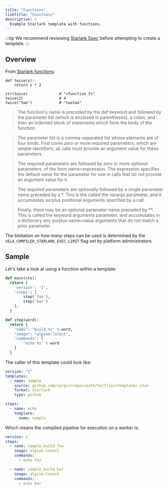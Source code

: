 ```yaml
---
title: "Functions"
linkTitle: "Functions"
description: >
  Example Starlark template with functions.
---
```


:::tip
We recommend reviewing [Starlark Spec](https://github.com/bazelbuild/starlark/blob/master/spec.md) before attempting to create a template.
:::

## Overview

From [Starlark functions](https://github.com/bazelbuild/starlark/blob/master/spec.md#function-definitions):

```star
def twice(x):
    return x * 2

str(twice)              # "<function f>"
twice(2)                # 4
twice("two")            # "twotwo"
```

> The function's name is preceded by the def keyword and followed by the parameter list (which is enclosed in parentheses), a colon, and then an indented block of statements which form the body of the function.

> The parameter list is a comma-separated list whose elements are of four kinds. First come zero or more required parameters, which are simple identifiers; all calls must provide an argument value for these parameters.

> The required parameters are followed by zero or more optional parameters, of the form name=expression. The expression specifies the default value for the parameter for use in calls that do not provide an argument value for it.

> The required parameters are optionally followed by a single parameter name preceded by a *. This is the called the varargs parameter, and it accumulates surplus positional arguments specified by a call.

> Finally, there may be an optional parameter name preceded by **. This is called the keyword arguments parameter, and accumulates in a dictionary any surplus name=value arguments that do not match a prior parameter.

The limitation on _how many_ steps can be used is determined by the `VELA_COMPILER_STARLARK_EXEC_LIMIT` flag set by platform administrators.

## Sample

Let's take a look at using a function within a template:

```python
def main(ctx):
  return {
    'version': '1',
    'steps': [
        step('foo'),
        step('bar')
    ],
  }

def step(word):
  return {
    "name": "build_%s" % word,
    "image": "alpine:latest",
    'commands': [
        "echo %s" % word
    ]
  }
```

The caller of this template could look like:

```yaml
version: "1"
templates:
  - name: sample
    source: github.com/<org>/<repo>/path/to/file/<template>.star
    format: starlark
    type: github

steps:
  - name: echo
    template:
      name: sample
```

Which means the compiled pipeline for execution on a worker is:

```yaml
version: 1
steps:
  - name: sample_build_foo
    image: alpine:latest
    commands:
      - echo foo

  - name: sample_build_bar
    image: alpine:latest
    commands:
      - echo bar
```
